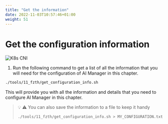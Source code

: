 ```yaml
---
title: "Get the information"
date: 2022-11-03T10:57:46+01:00
weight: 51
---
```


# Get the configuration information

![K8s CNI](/cp4waiops-training/pics/46_training.png)

1. Run the following command to get a list of all the information that you will need for the configuration of AI Manager in this chapter.


  ```bash
  ./tools/11_fzth/get_configuration_info.sh
  ```

This will provide you with all the information and details that you need to configure AI Manager in this chapter.

>  💡 ⚠️ You can also save the information to a file to keep it handy
>   ```bash
>  ./tools/11_fzth/get_configuration_info.sh > MY_CONFIGURATION.txt
>  ```
